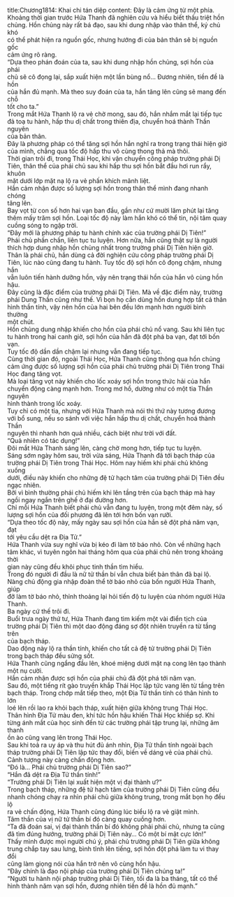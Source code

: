 title:Chương1814: Khai chi tán diệp
content:
Đây là cảm ứng từ một phía.<br>Khoảng thời gian trước Hứa Thanh đã nghiên cứu và hiểu biết thấu triệt hồn<br>chủng. Hồn chủng này rất bá đạo, sau khi dung nhập vào thân thể, ký chủ khó<br>có thể phát hiện ra nguồn gốc, nhưng hướng đi của bản thân sẽ bị nguồn gốc<br>cảm ứng rõ ràng.<br>“Dựa theo phán đoán của ta, sau khi dung nhập hồn chủng, sợi hồn của phái<br>chủ sẽ cô đọng lại, sắp xuất hiện một lần bùng nổ… Đương nhiên, tiền đề là hồn<br>của hắn đủ mạnh. Mà theo suy đoán của ta, hắn tăng lên cũng sẽ mang đến chỗ<br>tốt cho ta.”<br>Trong mắt Hứa Thanh lộ ra vẻ chờ mong, sau đó, hắn nhắm mắt lại tiếp tục<br>đả toạ tu hành, hấp thu dị chất trong thiên địa, chuyển hoá thành Thần nguyên<br>của bản thân.<br>Đây là phương pháp có thể tăng sợi hồn hắn nghĩ ra trong trạng thái hiện giờ<br>của mình, chẳng qua tốc độ hấp thu vô cùng thong thả mà thôi.<br>Thời gian trôi đi, trong Thái Học, khi vận chuyển công pháp trường phái Dị<br>Tiên, thân thể của phái chủ sau khi hấp thu sợi hồn bắt đầu hơi run rẩy, khuôn<br>mặt dưới lớp mặt nạ lộ ra vẻ phấn khích mãnh liệt.<br>Hắn cảm nhận được số lượng sợi hồn trong thân thể mình đang nhanh chóng<br>tăng lên.<br>Bay vọt từ con số hơn hai vạn ban đầu, gần như cứ mười lăm phút lại tăng<br>thêm mấy trăm sợi hồn. Loại tốc độ này làm hắn khó có thể tin, nội tâm quay<br>cuồng sóng to ngập trời.<br>“Đây mới là phương pháp tu hành chính xác của trường phái Dị Tiên!”<br>Phái chủ phấn chấn, liên tục tu luyện. Hơn nữa, hắn cũng thật sự là người<br>thích hợp dung nhập hồn chủng nhất trong trường phái Dị Tiên hiện giờ.<br>Thân là phái chủ, hắn dùng cả đời nghiên cứu công pháp trường phái Dị<br>Tiên, lúc nào cũng đang tu hành. Tuy tốc độ sợi hồn cô đọng chậm, nhưng hắn<br>vẫn luôn tiến hành dưỡng hồn, vậy nên trạng thái hồn của hắn vô cùng hồn hậu.<br>Đây cũng là đặc điểm của trường phái Dị Tiên. Mà về đặc điểm này, trường<br>phái Dung Thần cũng như thế. Vì bọn họ cần dùng hồn dung hợp tất cả thân<br>hình thần tính, vậy nên hồn của hai bên đều lớn mạnh hơn người bình thường<br>một chút.<br>Hồn chủng dung nhập khiến cho hồn của phái chủ nổ vang. Sau khi liên tục<br>tu hành trong hai canh giờ, sợi hồn của hắn đã đột phá ba vạn, đạt tới bốn vạn.<br>Tuy tốc độ dần dần chậm lại nhưng vẫn đang tiếp tục.<br>Cùng thời gian đó, ngoài Thái Học, Hứa Thanh cũng thông qua hồn chủng<br>cảm ứng được số lượng sợi hồn của phái chủ trường phái Dị Tiên trong Thái<br>Học đang tăng vọt.<br>Mà loại tăng vọt này khiến cho lốc xoáy sợi hồn trong thức hải của hắn<br>chuyển động càng mạnh hơn. Trong mơ hồ, dường như có một tia Thần nguyên<br>hình thành trong lốc xoáy.<br>Tuy chỉ có một tia, nhưng với Hứa Thanh mà nói thì thứ này tương đương<br>với bổ sung, nếu so sánh với việc hắn hấp thu dị chất, chuyển hoá thành Thần<br>nguyên thì nhanh hơn quá nhiều, cách biệt như trời với đất.<br>“Quả nhiên có tác dụng!”<br>Đôi mắt Hứa Thanh sáng lên, càng chờ mong hơn, tiếp tục tu luyện.<br>Sáng sớm ngày hôm sau, trời vừa sáng, Hứa Thanh đã tới bạch tháp của<br>trường phái Dị Tiên trong Thái Học. Hôm nay hiếm khi phái chủ không xuống<br>dưới, điều này khiến cho những đệ tử hạch tâm của trường phái Dị Tiên đều<br>ngạc nhiên.<br>Bởi vì bình thường phái chủ hiếm khi lên tầng trên của bạch tháp mà hay<br>ngồi ngay ngắn trên ghế ở đại đường hơn.<br>Chỉ mỗi Hứa Thanh biết phái chủ vẫn đang tu luyện, trong một đêm này, số<br>lượng sợi hồn của đối phương đã lên tới hơn bốn vạn rưỡi.<br>“Dựa theo tốc độ này, mấy ngày sau sợi hồn của hắn sẽ đột phá năm vạn, đạt<br>tới yêu cầu dệt ra Địa Tử.”<br>Hứa Thanh vừa suy nghĩ vừa bị kéo đi làm tờ báo nhỏ. Còn về những hạch<br>tâm khác, vì tuyên ngôn hai tháng hôm qua của phái chủ nên trong khoảng thời<br>gian này cũng đều khôi phục tinh thần tìm hiểu.<br>Trong đó người đi đầu là nữ tử thần bí vẫn chưa biết bản thân đã bại lộ.<br>Nàng chủ động gia nhập đoàn thể tờ báo nhỏ của bốn người Hứa Thanh, giúp<br>đỡ làm tờ báo nhỏ, thỉnh thoảng lại hỏi tiến độ tu luyện của nhóm người Hứa<br>Thanh.<br>Ba ngày cứ thế trôi đi.<br>Buổi trưa ngày thứ tư, Hứa Thanh đang tìm kiếm một vài điển tịch của<br>trường phái Dị Tiên thì một dao động đáng sợ đột nhiên truyền ra từ tầng trên<br>của bạch tháp.<br>Dao động này lộ ra thần tính, khiến cho tất cả đệ tử trường phái Dị Tiên<br>trong bạch tháp đều sửng sốt.<br>Hứa Thanh cũng ngẩng đầu lên, khoé miệng dưới mặt nạ cong lên tạo thành<br>một nụ cười.<br>Hắn cảm nhận được sợi hồn của phái chủ đã đột phá tới năm vạn.<br>Sau đó, một tiếng rít gào truyền khắp Thái Học lập tức vang lên từ tầng trên<br>bạch tháp. Trong chớp mắt tiếp theo, một Địa Tử thần tính có thân hình to lớn<br>loé lên rồi lao ra khỏi bạch tháp, xuất hiện giữa không trung Thái Học.<br>Thân hình Địa Tử màu đen, khí tức hồn hậu khiến Thái Học khiếp sợ. Khi<br>từng ánh mắt của học sinh đến từ các trường phái tập trung lại, những âm thanh<br>ồn ào cũng vang lên trong Thái Học.<br>Sau khi toả ra uy áp và thu hút đủ ánh nhìn, Địa Tử thần tính ngoài bạch<br>tháp trường phái Dị Tiên lập tức thay đổi, biến về dáng vẻ của phái chủ.<br>Cảnh tượng này càng chấn động hơn.<br>“Đó là… Phái chủ trường phái Dị Tiên sao?”<br>“Hắn đã dệt ra Địa Tử thần tính!”<br>“Trường phái Dị Tiên lại xuất hiện một vị đại thành ư?”<br>Trong bạch tháp, những đệ tử hạch tâm của trường phái Dị Tiên cũng đều<br>nhanh chóng chạy ra nhìn phái chủ giữa không trung, trong mắt bọn họ đều lộ<br>ra vẻ chấn động, Hứa Thanh cũng đúng lúc biểu lộ ra vẻ giật mình.<br>Tâm thần của vị nữ tử thần bí đó càng quay cuồng hơn.<br>“Ta đã đoán sai, vị đại thành thần bí đó không phải phái chủ, nhưng ta cũng<br>đã tìm đúng hướng, trường phái Dị Tiên này… Có một bí mật cực lớn!”<br>Thấy mình được mọi người chú ý, phái chủ trường phái Dị Tiên giữa không<br>trung chắp tay sau lưng, bình tĩnh lên tiếng, sợi hồn đột phá làm tu vi thay đổi<br>cũng làm giọng nói của hắn trở nên vô cùng hồn hậu.<br>“Đây chính là đạo nội pháp của trường phái Dị Tiên chúng ta!”<br>“Người tu hành nội pháp trường phái Dị Tiên, tối đa là ba tháng, tất có thể<br>hình thành năm vạn sợi hồn, đương nhiên tiền đề là hồn đủ mạnh.”